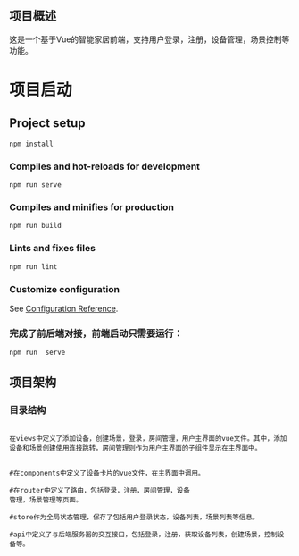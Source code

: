 ## 项目概述

这是一个基于Vue的智能家居前端，支持用户登录，注册，设备管理，场景控制等功能。

# 项目启动

## Project setup
```
npm install
```

### Compiles and hot-reloads for development
```
npm run serve
```

### Compiles and minifies for production
```
npm run build
```

### Lints and fixes files
```
npm run lint
```

### Customize configuration
See [Configuration Reference](https://cli.vuejs.org/config/).

### 完成了前后端对接，前端启动只需要运行：
```
npm run  serve
```

## 项目架构

### 目录结构

```

在views中定义了添加设备，创建场景，登录，房间管理，用户主界面的vue文件。其中，添加设备和场景创建使用连接跳转，房间管理则作为用户主界面的子组件显示在主界面中。


#在components中定义了设备卡片的vue文件，在主界面中调用。

#在router中定义了路由，包括登录，注册，房间管理，设备
管理，场景管理等页面。

#store作为全局状态管理，保存了包括用户登录状态，设备列表，场景列表等信息。

#api中定义了与后端服务器的交互接口，包括登录，注册，获取设备列表，创建场景，控制设备等。

```
